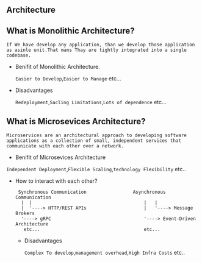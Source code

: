 ## Architecture 

 ## What is Monolithic Architecture?
   
   `If We have develop any application, than we develop those application as asinle unit.That mans Thay are tightly integrated into a single codebase.`

  - Benifit of Monolithic Architecture.

    `Easier to Develop`,`Easier to Manage` etc...

  - Disadvantages

    `Redeployment`,`Sacling Limitations`,`Lots of dependence` etc...

 ## What is Microsevices Architecture?

   `Microservices are an architectural approach to developing software applications as a collection of small, independent services that communicate with each other over a network.`

  -  Benifit of Microsevices Architecture

   `Independent Deployment`,`Flexible Scaling`,`technology Flexibility` etc..

  - How to interact with each other?

    ```
     Synchronous Communication                 Asynchronous Communication
      |  |                                         |   |
      |  '----> HTTP/REST APIs                     |   '----> Message Brokers
      '----> gRPC                                  '----> Event-Driven Architecture
       etc...                                      etc...
    ```

    - Disadvantages

      `Complex To develop`,`management overhead`,`High Infra Costs` etc..

